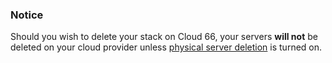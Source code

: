 <!-- usedin: [ _legacy_docker/deployment/cloud-do.md, _maestro/Deployment/cloud-do.md, _node/deployment/cloud-do.md, _rails/deployment/cloud-do.md, _skycap/deployment/cloud-do.md] -->


### Notice

Should you wish to delete your stack on Cloud 66, your servers **will not** be deleted on your cloud provider unless [physical server deletion](/managing-your-stack/server-deletion) is turned on.




